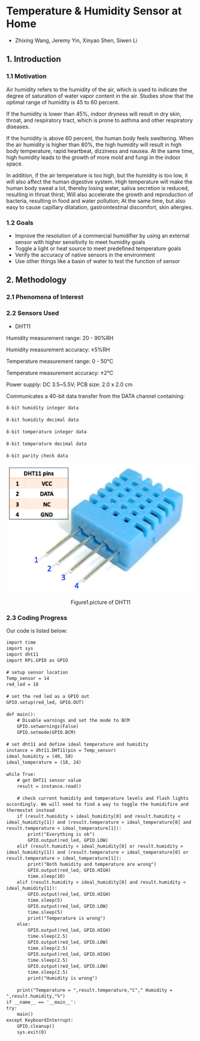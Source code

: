 # Temperature & Humidity Sensor at Home
  * Zhixing Wang, Jeremy Yin, Xinyao Shen, Siwen Li

## 1. Introduction


### 1.1 Motivation

Air humidity refers to the humidity of the air, which is used to indicate the degree of saturation of water vapor content in the air. Studies show that the optimal range of humidity is 45 to 60 percent.

If the humidity is lower than 45%, indoor dryness will result in dry skin, throat, and respiratory tract, which is prone to asthma and other respiratory diseases.

If the humidity is above 60 percent, the human body feels sweltering. When the air humidity is higher than 80%, the high humidity will result in high body temperature, rapid heartbeat, dizziness and nausea. At the same time, high humidity leads to the growth of more mold and fungi in the indoor space.

In addition, if the air temperature is too high, but the humidity is too low, it will also affect the human digestive system. High temperature will make the human body sweat a lot, thereby losing water, saliva secretion is reduced, resulting in throat thirst; Will also accelerate the growth and reproduction of bacteria, resulting in food and water pollution; At the same time, but also easy to cause capillary dilatation, gastrointestinal discomfort, skin allergies.

### 1.2 Goals

* Improve the resolution of a commercial humidifier by using an external sensor with higher sensitivity to meet humidity goals
* Toggle a light or heat source to meet predefined temperature goals
* Verify the accuracy of native sensors in the environment
* Use other things like a basin of water to test the function of sensor


## 2. Methodology

### 2.1 Phenomena of Interest

### 2.2 Sensors Used
* DHT11

Humidity measurement range: 20 - 90%RH

Humidity measurement accuracy: ±5%RH

Temperature measurement range: 0 - 50℃

Temperature measurement accuracy: ±2℃

Power supply: DC 3.5~5.5V; PCB size: 2.0 x 2.0 cm

Communicates a 40-bit data transfer from the DATA channel containing:

    8-bit humidity integer data

    8-bit humidity decimal data

    8-bit temperature integer data

    8-bit temperature decimal data

    8-bit parity check data

![](sensor%20DHT11.png)

 <center>Figure1.picture of DHT11</center>

### 2.3 Coding Progress

Our code is listed below:

    import time
    import sys
    import dht11
    import RPi.GPIO as GPIO

    # setup sensor location
    Temp_sensor = 14
    red_led = 18

    # set the red led as a GPIO out
    GPIO.setup(red_led, GPIO.OUT)

    def main():
        # Disable warnings and set the mode to BCM
        GPIO.setwarnings(False)
        GPIO.setmode(GPIO.BCM) 

    # set dht11 and define ideal temperature and humidity
    instance = dht11.DHT11(pin = Temp_sensor)
    ideal_humidity = (40, 50)
    ideal_temperature = (18, 24)

    while True:
        # get DHT11 sensor value
        result = instance.read()

        # check current humidity and temperature levels and flash lights accordingly. We will need to find a way to toggle the humidifire and thermostat instead
        if (result.humidity > ideal_humidity[0] and result.humidity < ideal_humidity[1]) and (result.temperature > ideal_temperature[0] and result.temperature < ideal_temperature[1]):
            print("Everything is ok")
            GPIO.output(red_led, GPIO.LOW)
        elif (result.humidity < ideal_humidity[0] or result.humidity > ideal_humidity[1]) and (result.temperature < ideal_temperature[0] or result.temperature > ideal_temperature[1]):
            print("Both humidity and temperature are wrong")
            GPIO.output(red_led, GPIO.HIGH)
            time.sleep(10)
        elif (result.humidity > ideal_humidity[0] and result.humidity < ideal_humidity[1]):
            GPIO.output(red_led, GPIO.HIGH)
            time.sleep(5)
            GPIO.output(red_led, GPIO.LOW)
            time.sleep(5)
            print("Temperature is wrong")
        else:
            GPIO.output(red_led, GPIO.HIGH)
            time.sleep(2.5)
            GPIO.output(red_led, GPIO.LOW)
            time.sleep(2.5)
            GPIO.output(red_led, GPIO.HIGH)
            time.sleep(2.5)
            GPIO.output(red_led, GPIO.LOW)
            time.sleep(2.5)
            print("Humidity is wrong")
        
        print("Temperature = ",result.temperature,"C"," Humidity = ",result.humidity,"%")
    if __name__ == '__main__':
    try:
        main()
    except KeyboardInterrupt:
        GPIO.cleanup()
        sys.exit(0)
